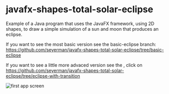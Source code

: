 # javafx-shapes-total-solar-eclipse
Example of a Java program that uses the JavaFX framework, using 2D shapes, to draw a simple simulation of a sun and moon that produces an eclipse.

If you want to see the most basic version see the basic-eclipse branch: https://github.com/seyerman/javafx-shapes-total-solar-eclipse/tree/basic-eclipse

If you want to see a little more advaced version see the , click on https://github.com/seyerman/javafx-shapes-total-solar-eclipse/tree/eclipse-with-transition

![first app screen](tree/master/docs/mockups/TotalEclipseScreenShot1.png)

